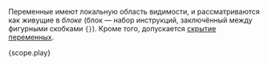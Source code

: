 Переменные имеют локальную область видимости, и рассматриваются как живущие в *блоке* (блок — набор инструкций, заключённый между фигурными скобками `{}`). Кроме того, допускается [скрытие переменных][variable-shadow].

{scope.play}

[variable-shadow]: https://en.wikipedia.org/wiki/Variable_shadowing
